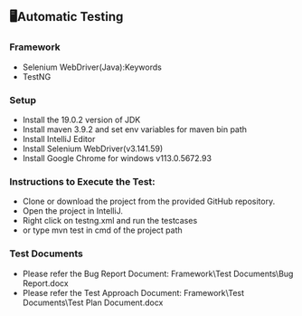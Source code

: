 ## 🖥️Automatic Testing
### Framework
+ Selenium WebDriver(Java):Keywords
+ TestNG
### Setup
+ Install the 19.0.2 version of JDK
+ Install maven 3.9.2 and set env variables for maven bin path
+ Install IntelliJ Editor
+ Install Selenium WebDriver(v3.141.59)
+ Install Google Chrome for windows v113.0.5672.93

### Instructions to Execute the Test:
+  Clone or download the project from the provided GitHub repository.
+  Open the project in IntelliJ.
+  Right click on testng.xml and run the testcases
+  or type mvn test  in cmd of the project path


### Test Documents
+ Please refer the Bug Report Document: Framework\Test Documents\Bug Report.docx
+ Please refer the Test Approach Document: Framework\Test Documents\Test Plan Document.docx
